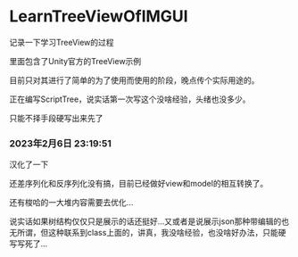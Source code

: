# LearnTreeViewOfIMGUI
记录一下学习TreeView的过程

里面包含了Unity官方的TreeView示例

目前只对其进行了简单的为了使用而使用的阶段，晚点传个实际用途的。



正在编写ScriptTree，说实话第一次写这个没啥经验，头绪也没多少。

只能不择手段硬写出来先了



### 2023年2月6日 23:19:51

汉化了一下

还差序列化和反序列化没有搞，目前已经做好view和model的相互转换了。

还有梭哈的一大堆内容需要去优化…

说实话如果树结构仅仅只是展示的话还挺好…又或者是说展示json那种带编辑的也无所谓，但这种联系到class上面的，讲真，我没啥经验，也没啥好办法，只能硬写写死了…

